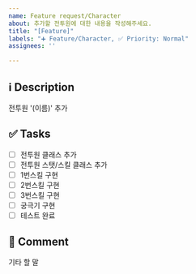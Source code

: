 ```yaml
---
name: Feature request/Character
about: 추가할 전투원에 대한 내용을 작성해주세요.
title: "[Feature]"
labels: "➕ Feature/Character, ✅ Priority: Normal"
assignees: ''

---
```


## ℹ Description
전투원 '(이름)' 추가

## ✅ Tasks
- [ ] 전투원 클래스 추가
- [ ] 전투원 스탯/스킬 클래스 추가
- [ ] 1번스킬 구현
- [ ] 2번스킬 구현
- [ ] 3번스킬 구현
- [ ] 궁극기 구현
- [ ] 테스트 완료

## 💬 Comment
기타 할 말
